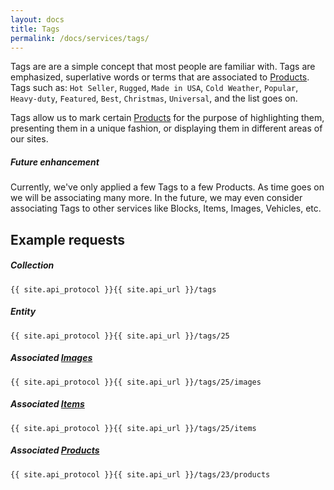 ```yaml
---
layout: docs
title: Tags
permalink: /docs/services/tags/
---
```


[var_Images]: /docs/services/images
[var_Items]: /docs/services/items
[var_Products]: /docs/services/products


Tags are are a simple concept that most people are familiar with. Tags are emphasized, superlative words or terms that are associated to [Products][var_Products]. Tags 
such as: `Hot Seller`, `Rugged`, `Made in USA`, `Cold Weather`, `Popular`, `Heavy-duty`, `Featured`, `Best`, `Christmas`, `Universal`, and the list goes on.

Tags allow us to mark certain [Products][var_Products] for the purpose of highlighting them, presenting them in a unique fashion, or displaying them in different areas of our sites. 

<div class="note unreleased">
  <h5>Future enhancement</h5>
  <p>Currently, we've only applied a few Tags to a few Products. As time goes on we will be associating many more. In the future, we may even consider associating Tags to other 
  services like Blocks, Items, Images, Vehicles, etc.</p>
</div>

## Example requests

##### Collection

```
{{ site.api_protocol }}{{ site.api_url }}/tags
```

##### Entity

```
{{ site.api_protocol }}{{ site.api_url }}/tags/25
```

##### Associated [Images][var_Images]

```
{{ site.api_protocol }}{{ site.api_url }}/tags/25/images
```

##### Associated [Items][var_Items]

```
{{ site.api_protocol }}{{ site.api_url }}/tags/25/items
```

##### Associated [Products][var_Products]

```
{{ site.api_protocol }}{{ site.api_url }}/tags/23/products
```
